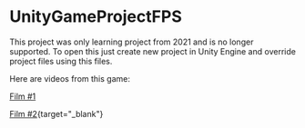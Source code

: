 # UnityGameProjectFPS

This project was only learning project from 2021 and is no longer supported.
To open this just create new project in Unity Engine and override project files using this files.

Here are videos from this game:

[Film #1](https://youtu.be/58NdmOGbfo8)

[Film #2](https://youtu.be/RmiW4ff0u58){target="_blank"}
